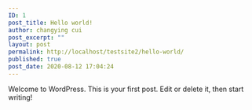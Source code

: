 ```yaml
---
ID: 1
post_title: Hello world!
author: changying cui
post_excerpt: ""
layout: post
permalink: http://localhost/testsite2/hello-world/
published: true
post_date: 2020-08-12 17:04:24
---
```

<!-- wp:paragraph -->
<p>Welcome to WordPress. This is your first post. Edit or delete it, then start writing!</p>
<!-- /wp:paragraph -->